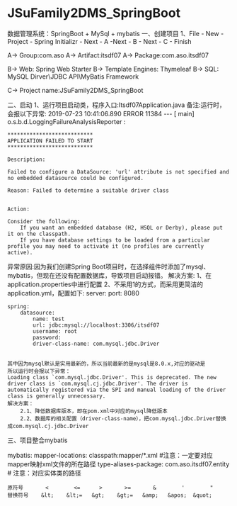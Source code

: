 # JSuFamily2DMS_SpringBoot
数据管理系统：SpringBoot + MySql + mybatis
一、创建项目
1、File - New - Project - Spring Initializr - Next - A -Next - B - Next - C - Finish

A->     Group:com.aso
A->     Artifact:itsdf07
A->     Package:com.aso.itsdf07
   
B->     Web:                Spring Web Starter
B->     Template Engines:   Thymeleaf
B->     SQL:                MySQL Dirver\JDBC API\MyBatis Framework 

C->     Project name:JSuFamily2DMS_SpringBoot

二、启动
1、运行项目启动类，程序入口:Itsdf07Application.java
备注:运行时，会报以下异常:
    2019-07-23 10:41:06.890 ERROR 11384 --- [           main] o.s.b.d.LoggingFailureAnalysisReporter   : 
    
    ***************************
    APPLICATION FAILED TO START
    ***************************
    
    Description:
    
    Failed to configure a DataSource: 'url' attribute is not specified and no embedded datasource could be configured.
    
    Reason: Failed to determine a suitable driver class
    
    
    Action:
    
    Consider the following:
        If you want an embedded database (H2, HSQL or Derby), please put it on the classpath.
        If you have database settings to be loaded from a particular profile you may need to activate it (no profiles are currently active).

异常原因:因为我们创建Spring Boot项目时，在选择组件时添加了mysql、mybatis，但现在还没有配置数据库，导致项目启动报错。
解决方案:
    1、在application.properties中进行配置
    2、不采用1的方式，而采用更简洁的application.yml，配置如下:
    server:
      port: 8080
     
    spring:
        datasource:
            name: test
            url: jdbc:mysql://localhost:3306/itsdf07
            username: root
            password: 
            driver-class-name: com.mysql.jdbc.Driver


    其中因为mysql默认是实用最新的，所以当前最新的是mysql是8.0.x,对应的驱动是
    所以运行时会报以下异常：
    Loading class `com.mysql.jdbc.Driver'. This is deprecated. The new driver class is `com.mysql.cj.jdbc.Driver'. The driver is automatically registered via the SPI and manual loading of the driver class is generally unnecessary.
    解决方案：
        2.1、降低数据库版本，即在pom.xml中对应的mysql降低版本
        2.2、数据库的相关配置（driver-class-name），把com.mysql.jdbc.Driver替换成com.mysql.cj.jdbc.Driver
三、项目整合mybatis

mybatis:
  mapper-locations: classpath:mapper/*.xml  #注意：一定要对应mapper映射xml文件的所在路径
  type-aliases-package: com.aso.itsdf07.entity  # 注意：对应实体类的路径    
    
    
    原符号       <        <=      >       >=       &        '        "
    替换符号    &lt;    &lt;=   &gt;    &gt;=   &amp;   &apos;  &quot;
    